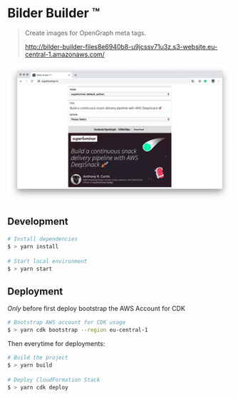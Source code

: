 # Bilder Builder ™️

> Create images for OpenGraph meta tags.
>
> http://bilder-builder-files8e6940b8-u9jcssv71u3z.s3-website.eu-central-1.amazonaws.com/

![Bilder Builder](screenshot.png)

## Development

```bash
# Install dependencies
$ > yarn install

# Start local environment
$ > yarn start
```

## Deployment

*Only* before first deploy bootstrap the AWS Account for CDK

```bash
# Bootstrap AWS account for CDK usage
$ > yarn cdk bootstrap --region eu-central-1
```

Then everytime for deployments:

```bash
# Build the project
$ > yarn build

# Deploy CloudFormation Stack
$ > yarn cdk deploy
```
